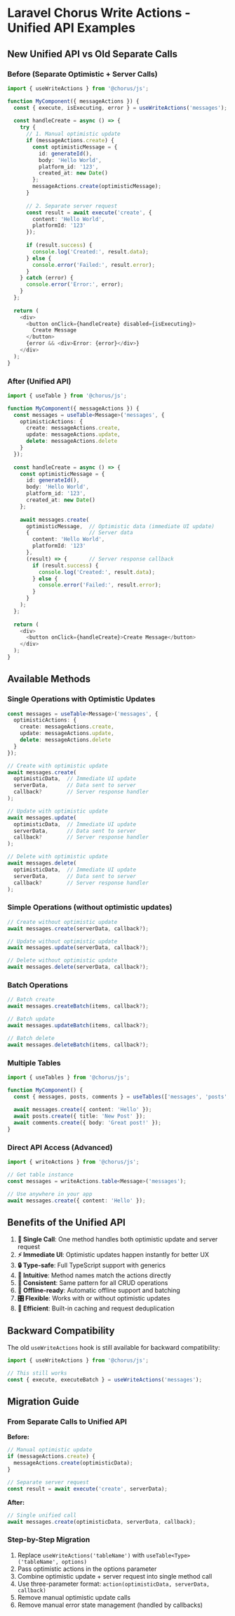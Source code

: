 # Laravel Chorus Write Actions - Unified API Examples

## New Unified API vs Old Separate Calls

### Before (Separate Optimistic + Server Calls)
```typescript
import { useWriteActions } from '@chorus/js';

function MyComponent({ messageActions }) {
  const { execute, isExecuting, error } = useWriteActions('messages');
  
  const handleCreate = async () => {
    try {
      // 1. Manual optimistic update
      if (messageActions.create) {
        const optimisticMessage = {
          id: generateId(),
          body: 'Hello World',
          platform_id: '123',
          created_at: new Date()
        };
        messageActions.create(optimisticMessage);
      }
      
      // 2. Separate server request
      const result = await execute('create', {
        content: 'Hello World',
        platformId: '123'
      });
      
      if (result.success) {
        console.log('Created:', result.data);
      } else {
        console.error('Failed:', result.error);
      }
    } catch (error) {
      console.error('Error:', error);
    }
  };
  
  return (
    <div>
      <button onClick={handleCreate} disabled={isExecuting}>
        Create Message
      </button>
      {error && <div>Error: {error}</div>}
    </div>
  );
}
```

### After (Unified API)
```typescript
import { useTable } from '@chorus/js';

function MyComponent({ messageActions }) {
  const messages = useTable<Message>('messages', {
    optimisticActions: {
      create: messageActions.create,
      update: messageActions.update,
      delete: messageActions.delete
    }
  });
  
  const handleCreate = async () => {
    const optimisticMessage = {
      id: generateId(),
      body: 'Hello World',
      platform_id: '123',
      created_at: new Date()
    };
    
    await messages.create(
      optimisticMessage,  // Optimistic data (immediate UI update)
      {                   // Server data
        content: 'Hello World',
        platformId: '123'
      },
      (result) => {       // Server response callback
        if (result.success) {
          console.log('Created:', result.data);
        } else {
          console.error('Failed:', result.error);
        }
      }
    );
  };
  
  return (
    <div>
      <button onClick={handleCreate}>Create Message</button>
    </div>
  );
}
```

## Available Methods

### Single Operations with Optimistic Updates
```typescript
const messages = useTable<Message>('messages', {
  optimisticActions: {
    create: messageActions.create,
    update: messageActions.update,
    delete: messageActions.delete
  }
});

// Create with optimistic update
await messages.create(
  optimisticData,  // Immediate UI update
  serverData,      // Data sent to server
  callback?        // Server response handler
);

// Update with optimistic update
await messages.update(
  optimisticData,  // Immediate UI update
  serverData,      // Data sent to server
  callback?        // Server response handler
);

// Delete with optimistic update
await messages.delete(
  optimisticData,  // Immediate UI update
  serverData,      // Data sent to server
  callback?        // Server response handler
);
```

### Simple Operations (without optimistic updates)
```typescript
// Create without optimistic update
await messages.create(serverData, callback?);

// Update without optimistic update
await messages.update(serverData, callback?);

// Delete without optimistic update
await messages.delete(serverData, callback?);
```

### Batch Operations
```typescript
// Batch create
await messages.createBatch(items, callback?);

// Batch update
await messages.updateBatch(items, callback?);

// Batch delete
await messages.deleteBatch(items, callback?);
```

### Multiple Tables
```typescript
import { useTables } from '@chorus/js';

function MyComponent() {
  const { messages, posts, comments } = useTables(['messages', 'posts', 'comments']);
  
  await messages.create({ content: 'Hello' });
  await posts.create({ title: 'New Post' });
  await comments.create({ body: 'Great post!' });
}
```

### Direct API Access (Advanced)
```typescript
import { writeActions } from '@chorus/js';

// Get table instance
const messages = writeActions.table<Message>('messages');

// Use anywhere in your app
await messages.create({ content: 'Hello' });
```

## Benefits of the Unified API

1. **🎯 Single Call**: One method handles both optimistic update and server request
2. **⚡ Immediate UI**: Optimistic updates happen instantly for better UX
3. **🔒 Type-safe**: Full TypeScript support with generics
4. **🧠 Intuitive**: Method names match the actions directly
5. **🔄 Consistent**: Same pattern for all CRUD operations
6. **📱 Offline-ready**: Automatic offline support and batching
7. **🎛️ Flexible**: Works with or without optimistic updates
8. **🚀 Efficient**: Built-in caching and request deduplication

## Backward Compatibility

The old `useWriteActions` hook is still available for backward compatibility:

```typescript
import { useWriteActions } from '@chorus/js';

// This still works
const { execute, executeBatch } = useWriteActions('messages');
```

## Migration Guide

### From Separate Calls to Unified API

**Before:**
```typescript
// Manual optimistic update
if (messageActions.create) {
  messageActions.create(optimisticData);
}

// Separate server request
const result = await execute('create', serverData);
```

**After:**
```typescript
// Single unified call
await messages.create(optimisticData, serverData, callback);
```

### Step-by-Step Migration

1. Replace `useWriteActions('tableName')` with `useTable<Type>('tableName', options)`
2. Pass optimistic actions in the options parameter
3. Combine optimistic update + server request into single method call
4. Use three-parameter format: `action(optimisticData, serverData, callback)`
5. Remove manual optimistic update calls
6. Remove manual error state management (handled by callbacks)